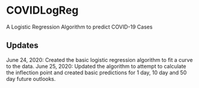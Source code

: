 # COVIDLogReg
A Logistic Regression Algorithm to predict COVID-19 Cases 

## Updates
June 24, 2020: Created the basic logistic regression algorithm to fit a curve to the data.
June 25, 2020: Updated the algorithm to attempt to calculate the inflection point and created basic predictions for 1 day, 10 day and 50 day future outlooks.
